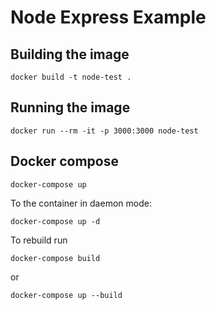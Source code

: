 # Node Express Example

## Building the image

``` 
docker build -t node-test .
```

## Running the image

```
docker run --rm -it -p 3000:3000 node-test
```


## Docker compose

``` 
docker-compose up
```

To the container in daemon mode:

``` 
docker-compose up -d
```

To rebuild run 

``` 
docker-compose build
```

or

```
docker-compose up --build
```
